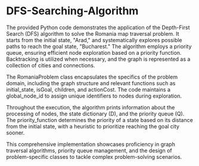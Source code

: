# DFS-Searching-Algorithm

The provided Python code demonstrates the application of the Depth-First Search (DFS) algorithm to solve the Romania map traversal problem. It starts from the initial state, "Arad," and systematically explores possible paths to reach the goal state, "Bucharest." The algorithm employs a priority queue, ensuring efficient node exploration based on a priority function. Backtracking is utilized when necessary, and the graph is represented as a collection of cities and connections.

The RomaniaProblem class encapsulates the specifics of the problem domain, including the graph structure and relevant functions such as initial_state, isGoal, children, and actionCost. The code maintains a global_node_id to assign unique identifiers to nodes during exploration.

Throughout the execution, the algorithm prints information about the processing of nodes, the state dictionary (D), and the priority queue (Q). The priority_function determines the priority of a state based on its distance from the initial state, with a heuristic to prioritize reaching the goal city sooner.

This comprehensive implementation showcases proficiency in graph traversal algorithms, priority queue management, and the design of problem-specific classes to tackle complex problem-solving scenarios.
